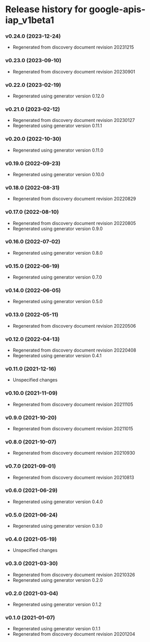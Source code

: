 # Release history for google-apis-iap_v1beta1

### v0.24.0 (2023-12-24)

* Regenerated from discovery document revision 20231215

### v0.23.0 (2023-09-10)

* Regenerated from discovery document revision 20230901

### v0.22.0 (2023-02-19)

* Regenerated using generator version 0.12.0

### v0.21.0 (2023-02-12)

* Regenerated from discovery document revision 20230127
* Regenerated using generator version 0.11.1

### v0.20.0 (2022-10-30)

* Regenerated using generator version 0.11.0

### v0.19.0 (2022-09-23)

* Regenerated using generator version 0.10.0

### v0.18.0 (2022-08-31)

* Regenerated from discovery document revision 20220829

### v0.17.0 (2022-08-10)

* Regenerated from discovery document revision 20220805
* Regenerated using generator version 0.9.0

### v0.16.0 (2022-07-02)

* Regenerated using generator version 0.8.0

### v0.15.0 (2022-06-19)

* Regenerated using generator version 0.7.0

### v0.14.0 (2022-06-05)

* Regenerated using generator version 0.5.0

### v0.13.0 (2022-05-11)

* Regenerated from discovery document revision 20220506

### v0.12.0 (2022-04-13)

* Regenerated from discovery document revision 20220408
* Regenerated using generator version 0.4.1

### v0.11.0 (2021-12-16)

* Unspecified changes

### v0.10.0 (2021-11-09)

* Regenerated from discovery document revision 20211105

### v0.9.0 (2021-10-20)

* Regenerated from discovery document revision 20211015

### v0.8.0 (2021-10-07)

* Regenerated from discovery document revision 20210930

### v0.7.0 (2021-09-01)

* Regenerated from discovery document revision 20210813

### v0.6.0 (2021-06-29)

* Regenerated using generator version 0.4.0

### v0.5.0 (2021-06-24)

* Regenerated using generator version 0.3.0

### v0.4.0 (2021-05-19)

* Unspecified changes

### v0.3.0 (2021-03-30)

* Regenerated from discovery document revision 20210326
* Regenerated using generator version 0.2.0

### v0.2.0 (2021-03-04)

* Regenerated using generator version 0.1.2

### v0.1.0 (2021-01-07)

* Regenerated using generator version 0.1.1
* Regenerated from discovery document revision 20201204

